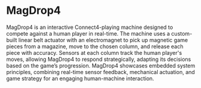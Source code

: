 # MagDrop4
MagDrop4 is an interactive Connect4-playing machine designed to compete against a human player in real-time. The machine uses a custom-built linear belt actuator with an electromagnet to pick up magnetic game pieces from a magazine, move to the chosen column, and release each piece with accuracy. Sensors at each column track the human player's moves, allowing MagDrop4 to respond strategically, adapting its decisions based on the game’s progression. MagDrop4 showcases embedded system principles, combining real-time sensor feedback, mechanical actuation, and game strategy for an engaging human-machine interaction.
